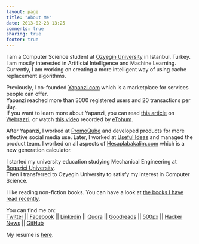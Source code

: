 ```yaml
---
layout: page
title: "About Me"
date: 2013-02-28 13:25
comments: true
sharing: true
footer: true
---
```

I am a Computer Science student at [Ozyegin University](www.ozyegin.edu.tr) in Istanbul, Turkey.  
I am mostly interested in Artificial Intelligence and Machine Learning.  
Currently, I am working on creating a more intelligent way of using cache replacement algorithms.

Previously, I co-founded [Yapanzi.com](www.yapanzi.com) which is a marketplace for services people can offer.  
Yapanzi reached more than 3000 registered users and 20 transactions per day.  
If you want to learn more about Yapanzi, you can read [this article](http://www.webrazzi.com/2011/05/31/yapanzi/) on [Webrazzi](http://www.crunchbase.com/company/webrazzi), or watch [this video](http://vimeo.com/25727376) recorded by [eTohum](http://www.crunchbase.com/company/etohum).

After Yapanzi, I worked at [PromoQube](http://www.promoqube.com) and developed products for more effective social media use. 
Later, I worked at [Useful Ideas](http://www.usefulideas.net) and managed the product team. I worked on all aspects of [Hesaplabakalim.com](http://hesaplabakalim.com) which is a new generation calculator.

I started my university education studying Mechanical Engineering at [Bogazici University](http://www.boun.edu.tr).  
Then I transferred to Ozyegin University to satisfy my interest in Computer Science.

I like reading non-fiction books. You can have a look at [the books I have read recently](http://www.goodreads.com/review/list/5798428-eren-sezener?shelf=read).

You can find me on:  
[Twitter](http://www.twitter.com/erensezener)
|| [Facebook](http://www.facebook.com/esezener)
|| [Linkedin](http://www.linkedin.com/in/erensezener)
|| [Quora](http://www.quora.com/Eren-Sezener)
|| [Goodreads](http://www.goodreads.com/user/show/5798428-eren-sezener)
|| [500px](http://500px.com/erensezener)
|| [Hacker News](http://news.ycombinator.com/user?id=erensezener)
|| [GitHub](https://github.com/erensezener)

My resume is [here](http://cargo.erensezener.com/resume.pdf).






